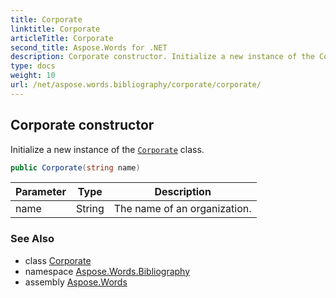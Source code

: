 ```yaml
---
title: Corporate
linktitle: Corporate
articleTitle: Corporate
second_title: Aspose.Words for .NET
description: Corporate constructor. Initialize a new instance of the Corporate class in C#.
type: docs
weight: 10
url: /net/aspose.words.bibliography/corporate/corporate/
---
```

## Corporate constructor

Initialize a new instance of the [`Corporate`](../) class.

```csharp
public Corporate(string name)
```

| Parameter | Type | Description |
| --- | --- | --- |
| name | String | The name of an organization. |

### See Also

* class [Corporate](../)
* namespace [Aspose.Words.Bibliography](../../../aspose.words.bibliography/)
* assembly [Aspose.Words](../../../)
